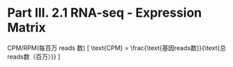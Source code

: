 # Part III. 2.1 RNA-seq - Expression Matrix
CPM/RPM(每百万 reads 数)
 \[
     \text{CPM} = \frac{\text{基因reads数}}{\text{总reads数（百万）}}
     \]
